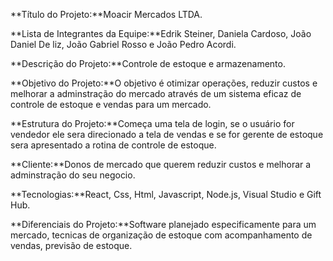 
**Título do Projeto:**Moacir Mercados LTDA.

**Lista de Integrantes da Equipe:**Edrik Steiner, Daniela Cardoso, João Daniel De liz, João Gabriel Rosso e João Pedro Acordi.

**Descrição do Projeto:**Controle de estoque e armazenamento.

**Objetivo do Projeto:**O objetivo é otimizar operações, reduzir custos e melhorar a adminstração do mercado através de um sistema eficaz de controle de estoque e vendas para um mercado.

**Estrutura do Projeto:**Começa uma tela de login, se o usuário for vendedor ele sera direcionado a tela de vendas e se for gerente de estoque sera apresentado a rotina de controle de estoque.

**Cliente:**Donos de mercado que querem reduzir custos e melhorar a adminstração do seu negocio.

**Tecnologias:**React, Css, Html, Javascript, Node.js, Visual Studio e Gift Hub.

**Diferenciais do Projeto:**Software planejado especificamente para um mercado, tecnicas de organização de estoque com acompanhamento de vendas, previsão de estoque.
  




